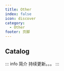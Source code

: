 ```yaml
---
title: Other
index: false
icon: discover
category:
  - Other
footer: 页脚
---
```


## Catalog

::: info 简介
持续更新。。。
:::